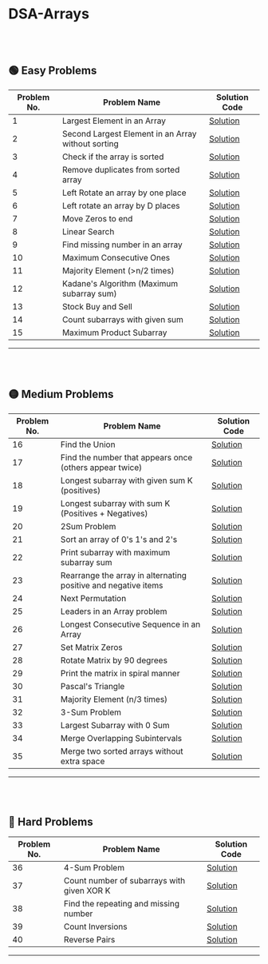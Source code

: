 # DSA-Arrays

<br><br>

## 🟢 Easy Problems  

| Problem No. | Problem Name | Solution Code |
|-------------|-------------|--------------|
| 1  | Largest Element in an Array | [Solution](#) |
| 2  | Second Largest Element in an Array without sorting | [Solution](#) |
| 3  | Check if the array is sorted | [Solution](#) |
| 4  | Remove duplicates from sorted array | [Solution](#) |
| 5  | Left Rotate an array by one place | [Solution](#) |
| 6  | Left rotate an array by D places | [Solution](#) |
| 7  | Move Zeros to end | [Solution](#) |
| 8  | Linear Search | [Solution](#) |
| 9  | Find missing number in an array | [Solution](#) |
| 10 | Maximum Consecutive Ones | [Solution](#) |
| 11 | Majority Element (>n/2 times) | [Solution](#) |
| 12 | Kadane's Algorithm (Maximum subarray sum) | [Solution](#) |
| 13 | Stock Buy and Sell | [Solution](#) |
| 14 | Count subarrays with given sum | [Solution](#) |
| 15 | Maximum Product Subarray | [Solution](#) |

---
<br><br>

## 🟡 Medium Problems  

| Problem No. | Problem Name | Solution Code |
|-------------|-------------|--------------|
| 16 | Find the Union | [Solution](#) |
| 17 | Find the number that appears once (others appear twice) | [Solution](#) |
| 18 | Longest subarray with given sum K (positives) | [Solution](#) |
| 19 | Longest subarray with sum K (Positives + Negatives) | [Solution](#) |
| 20 | 2Sum Problem | [Solution](#) |
| 21 | Sort an array of 0's 1's and 2's | [Solution](#) |
| 22 | Print subarray with maximum subarray sum | [Solution](#) |
| 23 | Rearrange the array in alternating positive and negative items | [Solution](#) |
| 24 | Next Permutation | [Solution](#) |
| 25 | Leaders in an Array problem | [Solution](#) |
| 26 | Longest Consecutive Sequence in an Array | [Solution](#) |
| 27 | Set Matrix Zeros | [Solution](#) |
| 28 | Rotate Matrix by 90 degrees | [Solution](#) |
| 29 | Print the matrix in spiral manner | [Solution](#) |
| 30 | Pascal's Triangle | [Solution](#) |
| 31 | Majority Element (n/3 times) | [Solution](#) |
| 32 | 3-Sum Problem | [Solution](#) |
| 33 | Largest Subarray with 0 Sum | [Solution](#) |
| 34 | Merge Overlapping Subintervals | [Solution](#) |
| 35 | Merge two sorted arrays without extra space | [Solution](#) |

---
<br><br>

## 🔴 Hard Problems  

| Problem No. | Problem Name | Solution Code |
|-------------|-------------|--------------|
| 36 | 4-Sum Problem | [Solution](#) |
| 37 | Count number of subarrays with given XOR K | [Solution](#) |
| 38 | Find the repeating and missing number | [Solution](#) |
| 39 | Count Inversions | [Solution](#) |
| 40 | Reverse Pairs | [Solution](#) |

---
<br><br>
